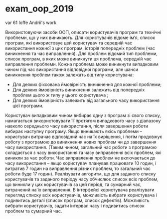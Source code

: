 # exam_oop_2019
var 61 Ioffe Andrii's work

Використовуючи засоби ООП, описати користувачів програм та технічні проблеми, що у них
виникають. Для користувачів відоме ім’я, список програм, які використовує цей користувач та
середній час використання кожної з цих програм, історія попередніх проблем (час виникнення та
час виправлення). Для проблем відомий тип проблеми, список програм, в яких може виникнути ця
проблема, середній час виправлення проблеми. Кожна проблема може виникнути випадковим
чином під час використання відповідної програми, але шанси виникнення проблем також залежать
від типу користувача:

<ul>
<li> Для деяких фіксована ймовірність виникнення для кожної проблеми; </li>
<li>Для деяких ймовірність виникнення залежить від попередніх проблем цього ж типу у цього
користувача ; </li>
<li> Для деяких ймовірність залежить від загального часу використання цієї програми.</li>
</ul>
Користувач випадковим чином вибирає одну з програм зі свого списку, намагається
використовувати її протягом випадкового часу з діапазону навколо середнього часу використання,
після завершення роботи вибирає наступну програму. Якщо виникають якісь проблеми – користувач
витрачає відповідний час на їх вирішення, і потім продовжує роботу з програмою до виникнення
нових проблем чи до завершення часу використання. (Таким чином, загальний час роботи з
програмою складається з часу використання та часу виправлення всіх проблем, які виникли за час
роботи. Час виправлення проблем не включається до часу використання – якщо користувач
планував працювати 10 годин, і витратив 7 годин на виправлення різних проблем, то загальний час
роботи буде 17 годин).
Реалізувати алгоритм, що для заданого списку користувачів та заданого періоду часу обчислює
список всіх проблем, що виникли у цих користувачів за цей період, та сумарний час, витрачений на
їх виправлення.
В інтерфейсі користувача реалізувати перегляд списку всіх користувачів, можливість вибрати
користувача і подивитись деталі (список програм, список дефектів). Можливість вибрати
користувачів, задати інтервал часу і подивитись список проблем та сумарний час.
